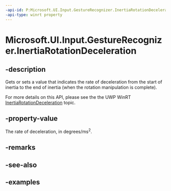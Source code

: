 ```yaml
---
-api-id: P:Microsoft.UI.Input.GestureRecognizer.InertiaRotationDeceleration
-api-type: winrt property
---
```


# Microsoft.UI.Input.GestureRecognizer.InertiaRotationDeceleration

<!--
public float InertiaRotationDeceleration { get; set; }
-->

## -description

Gets or sets a value that indicates the rate of deceleration from the start of inertia to the end of inertia (when the rotation manipulation is complete).

For more details on this API, please see the the UWP WinRT [InertiaRotationDeceleration](/uwp/api/windows.ui.input.gesturerecognizer.inertiarotationdeceleration) topic.

## -property-value

The rate of deceleration, in degrees/ms<sup>2</sup>.

## -remarks

## -see-also

## -examples
